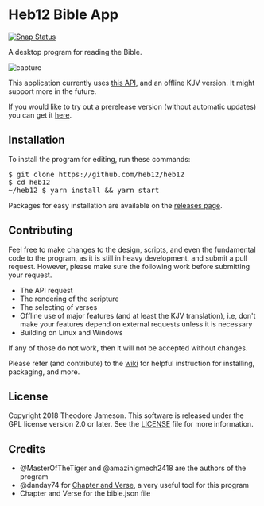 # Heb12 Bible App
[![Snap Status](https://build.snapcraft.io/badge/heb12/heb12.svg)](https://build.snapcraft.io/user/heb12/heb12)

A desktop program for reading the Bible.

![capture](https://user-images.githubusercontent.com/16640496/38822095-44efd294-4157-11e8-8f21-797538fe6e0a.PNG)

This application currently uses [this API](http://labs.bible.org/api_web_service), and an offline KJV version. It might support more in the future.

If you would like to try out a prerelease version (without automatic updates) you can get it [here](https://github.com/heb12/heb12/wiki/Packages).

## Installation
To install the program for editing, run these commands:
<pre>
$ git clone https://github.com/heb12/heb12
$ cd heb12
~/heb12 $ yarn install && yarn start
</pre>

Packages for easy installation are available on the [releases page](https://github.com/heb12/heb12/releases).

## Contributing
Feel free to make changes to the design, scripts, and even the fundamental code to the program, as it is still in heavy development, and submit a pull request. However, please make sure the following work before submitting your request.
- The API request
- The rendering of the scripture
- The selecting of verses
- Offline use of major features (and at least the KJV translation), i.e, don't make your features depend on external requests unless it is necessary
- Building on Linux and Windows

If any of those do not work, then it will not be accepted without changes.

Please refer (and contribute) to the [wiki](https://github.com/MasterOfTheTiger/heb12/wiki) for helpful instruction for installing, packaging, and more.

## License
Copyright 2018 Theodore Jameson.
This software is released under the GPL license version 2.0 or later. See the [LICENSE](https://github.com/MasterOfTheTiger/heb12/blob/master/LICENSE) file for more information.

## Credits
- @MasterOfTheTiger and @amazinigmech2418 are the authors of the program
- @danday74 for [Chapter and Verse](https://github.com/danday74/chapter-and-verse), a very useful tool for this program
- Chapter and Verse for the bible.json file

